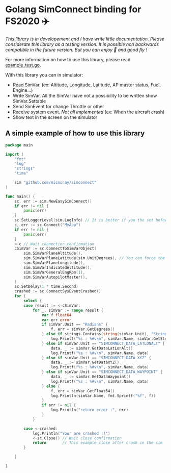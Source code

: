# Golang SimConnect binding for FS2020 :airplane:

_This library is in developement and I have write little documentation. Please considerate this library as a testing version. It is possible non backwards compatible in the future version. But you can enjoy :partying_face: and good fly !_

For more information on how to use this library, please read [example_test.go](https://github.com/micmonay/simconnect/blob/master/example_test.go).

With this library you can in simulator:
- Read SimVar. (ex: Altitude, Longitude, Latitude, AP master status, Fuel, Engine...)
- Write SimVar. All the SimVar have not a possibility to be written show SimVar.Settable
- Send SimEvent for change Throttle or other
- Receive system event. _Not all implemented_ (ex: When the aircraft crash)
- Show text in the screen on the simulator

## A simple example of how to use this library
```go
package main

import (
	"fmt"
	"log"
	"strings"
	"time"

	sim "github.com/micmonay/simconnect"
)

func main() {
	sc, err := sim.NewEasySimConnect()
	if err != nil {
		panic(err)
	}
	sc.SetLoggerLevel(sim.LogInfo) // It is better if you the set before connect
	c, err := sc.Connect("MyApp")
	if err != nil {
		panic(err)
	}
	<-c // Wait connection confirmation
	cSimVar := sc.ConnectToSimVarObject(
		sim.SimVarPlaneAltitude(),
		sim.SimVarPlaneLatitude(sim.UnitDegrees), // You can force the units
		sim.SimVarPlaneLongitude(),
		sim.SimVarIndicatedAltitude(),
		sim.SimVarGeneralEngRpm(1),
		sim.SimVarAutopilotMaster(),
	)
	sc.SetDelay(1 * time.Second)
	crashed := sc.ConnectSysEventCrashed()
	for {
		select {
		case result := <-cSimVar:
			for _, simVar := range result {
				var f float64
				var err error
				if simVar.Unit == "Radians" {
					f, err = simVar.GetDegrees()
				} else if strings.Contains(string(simVar.Unit), "String") {
					log.Printf("%s : %#v\n", simVar.Name, simVar.GetString())
				} else if simVar.Unit == "SIMCONNECT_DATA_LATLONALT" {
					data, _ := simVar.GetDataLatLonAlt()
					log.Printf("%s : %#v\n", simVar.Name, data)
				} else if simVar.Unit == "SIMCONNECT_DATA_XYZ" {
					data, _ := simVar.GetDataXYZ()
					log.Printf("%s : %#v\n", simVar.Name, data)
				} else if simVar.Unit == "SIMCONNECT_DATA_WAYPOINT" {
					data, _ := simVar.GetDataWaypoint()
					log.Printf("%s : %#v\n", simVar.Name, data)
				} else {
					f, err = simVar.GetFloat64()
					log.Println(simVar.Name, fmt.Sprintf("%f", f))
				}
				if err != nil {
					log.Println("return error :", err)
				}
			}

		case <-crashed:
			log.Println("Your are crashed !!")
			<-sc.Close() // Wait close confirmation
			return       // This example close after crash in the sim
		}

	}

}

```
